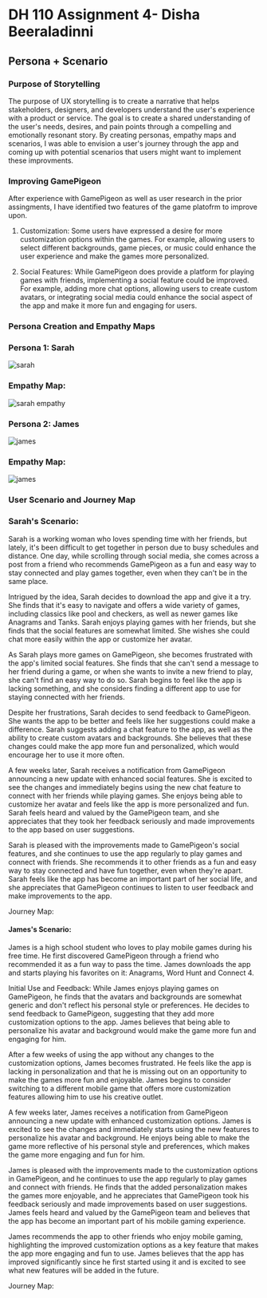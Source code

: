 # DH 110 Assignment 4- Disha Beeraladinni

## Persona + Scenario

### Purpose of Storytelling

The purpose of UX storytelling is to create a narrative that helps stakeholders, designers, and developers understand the user's experience with a product or service. The goal is to create a shared understanding of the user's needs, desires, and pain points through a compelling and emotionally resonant story. By creating personas, empathy maps and scenarios, I was able to envision a user's journey through the app and coming up with potential scenarios that users might want to implement these improvments. 

### Improving GamePigeon

After experience with GamePigeon as well as user research in the prior assingments, I have identified two features of the game platofrm to improve upon.

1. Customization: Some users have expressed a desire for more customization options within the games. For example, allowing users to select different backgrounds, game pieces, or music could enhance the user experience and make the games more personalized.

2. Social Features: While GamePigeon does provide a platform for playing games with friends, implementing a social feature could be improved. For example, adding more chat options, allowing users to create custom avatars, or integrating social media could enhance the social aspect of the app and make it more fun and engaging for users.


### Persona Creation and Empathy Maps

### Persona 1: Sarah

![sarah](sarah.png)


### Empathy Map:

![sarah empathy](empathy1.png)


### Persona 2: James

![james](james.png)


### Empathy Map:

![james](empathyjames.png)

### User Scenario and Journey Map

### Sarah's Scenario:

Sarah is a working woman who loves spending time with her friends, but lately, it's been difficult to get together in person due to busy schedules and distance. One day, while scrolling through social media, she comes across a post from a friend who recommends GamePigeon as a fun and easy way to stay connected and play games together, even when they can't be in the same place.

Intrigued by the idea, Sarah decides to download the app and give it a try. She finds that it's easy to navigate and offers a wide variety of games, including classics like pool and checkers, as well as newer games like Anagrams and Tanks. Sarah enjoys playing games with her friends, but she finds that the social features are somewhat limited. She wishes she could chat more easily within the app or customize her avatar.

As Sarah plays more games on GamePigeon, she becomes frustrated with the app's limited social features. She finds that she can't send a message to her friend during a game, or when she wants to invite a new friend to play, she can't find an easy way to do so. Sarah begins to feel like the app is lacking something, and she considers finding a different app to use for staying connected with her friends.

Despite her frustrations, Sarah decides to send feedback to GamePigeon. She wants the app to be better and feels like her suggestions could make a difference. Sarah suggests adding a chat feature to the app, as well as the ability to create custom avatars and backgrounds. She believes that these changes could make the app more fun and personalized, which would encourage her to use it more often.

A few weeks later, Sarah receives a notification from GamePigeon announcing a new update with enhanced social features. She is excited to see the changes and immediately begins using the new chat feature to connect with her friends while playing games. She enjoys being able to customize her avatar and feels like the app is more personalized and fun. Sarah feels heard and valued by the GamePigeon team, and she appreciates that they took her feedback seriously and made improvements to the app based on user suggestions.

Sarah is pleased with the improvements made to GamePigeon's social features, and she continues to use the app regularly to play games and connect with friends. She recommends it to other friends as a fun and easy way to stay connected and have fun together, even when they're apart. Sarah feels like the app has become an important part of her social life, and she appreciates that GamePigeon continues to listen to user feedback and make improvements to the app.

Journey Map:


#### James's Scenario:

James is a high school student who loves to play mobile games during his free time. He first discovered GamePigeon through a friend who recommended it as a fun way to pass the time. James downloads the app and starts playing his favorites on it: Anagrams, Word Hunt and Connect 4.

Initial Use and Feedback: While James enjoys playing games on GamePigeon, he finds that the avatars and backgrounds are somewhat generic and don't reflect his personal style or preferences. He decides to send feedback to GamePigeon, suggesting that they add more customization options to the app. James believes that being able to personalize his avatar and background would make the game more fun and engaging for him.

After a few weeks of using the app without any changes to the customization options, James becomes frustrated. He feels like the app is lacking in personalization and that he is missing out on an opportunity to make the games more fun and enjoyable. James begins to consider switching to a different mobile game that offers more customization features allowing him to use his creative outlet.

A few weeks later, James receives a notification from GamePigeon announcing a new update with enhanced customization options. James is excited to see the changes and immediately starts using the new features to personalize his avatar and background. He enjoys being able to make the game more reflective of his personal style and preferences, which makes the game more engaging and fun for him.

James is pleased with the improvements made to the customization options in GamePigeon, and he continues to use the app regularly to play games and connect with friends. He finds that the added personalization makes the games more enjoyable, and he appreciates that GamePigeon took his feedback seriously and made improvements based on user suggestions. James feels heard and valued by the GamePigeon team and believes that the app has become an important part of his mobile gaming experience.

James recommends the app to other friends who enjoy mobile gaming, highlighting the improved customization options as a key feature that makes the app more engaging and fun to use. James believes that the app has improved significantly since he first started using it and is excited to see what new features will be added in the future.

Journey Map:





